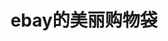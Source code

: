 ---
layout: post
category: ebay_photo
album: ebay
title: ebay的美丽购物袋
message: ebay送给我的最后一个礼物了～～ 一个ebay的购物袋。。不管喜不喜欢。。留下做个纪念吧
smallImage: /images/ebay/1small.jpg
largeImage: /images/ebay/1large.jpg
---